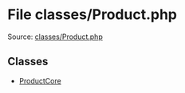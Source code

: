 File classes/Product.php
=========

Source: [classes/Product.php](https://github.com/PrestaShop/PrestaShop/blob/1.6.0.12/classes/Product.php)


Classes
-------

* [ProductCore](class.ProductCore.md)

